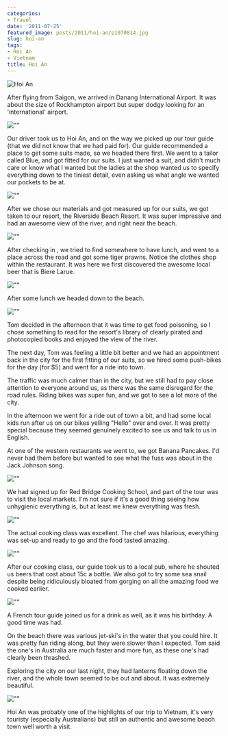 ```yaml
---
categories:
- Travel
date: '2011-07-25'
featured_image: posts/2011/hoi-an/p1070814.jpg
slug: hoi-an
tags:
- Hoi An
- Vietnam
title: Hoi An
---
```


![Hoi An](p1070814.jpg)

After flying from Saigon, we arrived in Danang International Airport. It was about the size of Rockhampton airport but super dodgy looking for an 'international' airport.

![""](P1080057.jpg)

Our driver took us to Hoi An, and on the way we picked up our tour guide (that we did not know that we had paid for). Our guide recommended a place to get some suits made, so we headed there first. We went to a tailor called Blue, and got fitted for our suits. I just wanted a suit, and didn't much care or know what I wanted but the ladies at the shop wanted us to specify everything down to the tiniest detail, even asking us what angle we wanted our pockets to be at.

![""](P1080001.jpg)

After we chose our materials and got measured up for our suits, we got taken to our resort, the Riverside Beach Resort. It was super impressive and had an awesome view of the river, and right near the beach.

![""](P1070738.jpg)

After checking in , we tried to find somewhere to have lunch, and went to a place across the road and got some tiger prawns. Notice the clothes shop within the restaurant. It was here we first discovered the awesome local beer that is Biere Larue.

![""](P1070746.jpg)

After some lunch we headed down to the beach.

![""](P1070752.jpg)

Tom decided in the afternoon that it was time to get food poisoning, so I chose something to read for the resort's library of clearly pirated and photocopied books and enjoyed the view of the river.

The next day, Tom was feeling a little bit better and we had an appointment back in the city for the first fitting of our suits, so we hired some push-bikes for the day (for $5) and went for a ride into town.

The traffic was much calmer than in the city, but we still had to pay close attention to everyone around us, as there was the same disregard for the road rules. Riding bikes was super fun, and we got to see a lot more of the city.

In the afternoon we went for a ride out of town a bit, and had some local kids run after us on our bikes yelling "Hello" over and over. It was pretty special because they seemed genuinely excited to see us and talk to us in English.

At one of the western restaurants we went to, we got Banana Pancakes. I'd never had them before but wanted to see what the fuss was about in the Jack Johnson song.

![""](P1070799.jpg)

We had signed up for Red Bridge Cooking School, and part of the tour was to visit the local markets. I'm not sure if it's a good thing seeing how unhygienic everything is, but at least we knew everything was fresh.

![""](P1070833.jpg)

The actual cooking class was excellent. The chef was hilarious, everything was set-up and ready to go and the food tasted amazing.

![""](P1070908.jpg)

After our cooking class, our guide took us to a local pub, where he shouted us beers that cost about 15c a bottle. We also got to try some sea snail despite being ridiculously bloated from gorging on all the amazing food we cooked earlier.

![""](P1070986.jpg)

A French tour guide joined us for a drink as well, as it was his birthday. A good time was had.

On the beach there was various jet-ski's in the water that you could hire. It was pretty fun riding along, but they were slower than I expected. Tom said the one's in Australia are much faster and more fun, as these one's had clearly been thrashed.

Exploring the city on our last night, they had lanterns floating down the river, and the whole town seemed to be out and about. It was extremely beautiful.

![""](P1070815.jpg)

Hoi An was probably one of the highlights of our trip to Vietnam, it's very touristy (especially Australians) but still an authentic and awesome beach town well worth a visit.